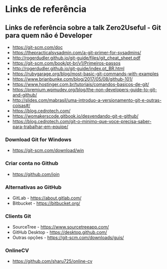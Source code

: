 # Links de referência

## Links de referência sobre a talk Zero2Useful - Git para quem não é Developer

+ https://git-scm.com/doc
+ https://thepracticalsysadmin.com/a-git-primer-for-sysadmins/
+ http://rogerdudler.github.io/git-guide/files/git_cheat_sheet.pdf
+ https://git-scm.com/book/pt-br/v1/Primeiros-passos
+ http://rogerdudler.github.io/git-guide/index.pt_BR.html
+ https://rubygarage.org/blog/most-basic-git-commands-with-examples
+ https://www.brianbunke.com/blog/2017/05/08/github-101/
+ https://www.hostinger.com.br/tutoriais/comandos-basicos-de-git/
+ https://premium.wpmudev.org/blog/the-non-developers-guide-to-git-and-github/
+ http://slides.com/mabrasil/uma-introduo-a-versionamento-git-e-outras-coisas#/
+ https://blog.cedrotech.com/
+ https://womakerscode.gitbook.io/desvendando-git-e-github/
+ https://blog.cedrotech.com/git-o-minimo-que-voce-precisa-saber-para-trabalhar-em-equipe/


### Download Git for Windows
+ https://git-scm.com/download/win

### Criar conta no Github
+ https://github.com/join

### Alternativas ao GitHub
+ GitLab - https://about.gitlab.com/
+ Bitbucket - https://bitbucket.org/

### Clients Git
+ SourceTree - https://www.sourcetreeapp.com/
+ GitHub Desktop - https://desktop.github.com/
+ Outras opções - https://git-scm.com/downloads/guis/


### OnlineCV
+ https://github.com/sharu725/online-cv
  


